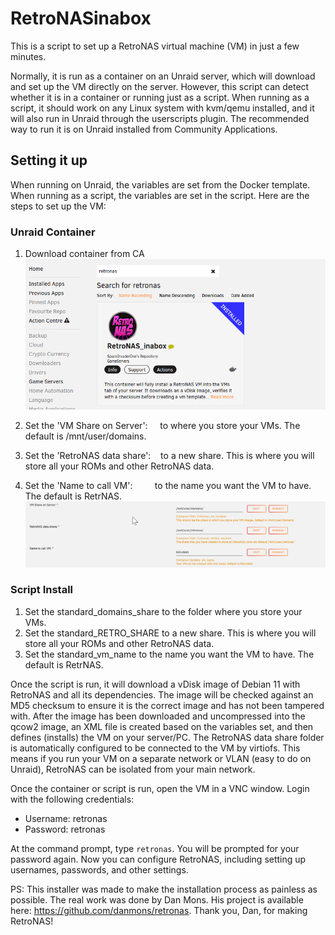 # RetroNASinabox

This is a script to set up a RetroNAS virtual machine (VM) in just a few minutes. 

Normally, it is run as a container on an Unraid server, which will download and set up the VM directly on the server. However, this script can detect whether it is in a container or running just as a script. When running as a script, it should work on any Linux system with kvm/qemu installed, and it will also run in Unraid through the userscripts plugin. The recommended way to run it is on Unraid installed from Community Applications.

## Setting it up

When running on Unraid, the variables are set from the Docker template. When running as a script, the variables are set in the script. Here are the steps to set up the VM:

### Unraid Container

1. Download container from CA
![Download container from CA](https://github.com/SpaceinvaderOne/RetroNASinabox/raw/main/readme%20images/ca_image.png)

2. Set the 'VM Share on Server': &nbsp;&nbsp;&nbsp; to where you store your VMs. The default is /mnt/user/domains.
3. Set the 'RetroNAS data share': &nbsp;&nbsp; to a new share. This is where you will store all your ROMs and other RetroNAS data.
4. Set the 'Name to call VM': &nbsp;&nbsp;&nbsp;&nbsp;&nbsp;&nbsp;&nbsp; to the name you want the VM to have. The default is RetrNAS.
![Template image](https://github.com/SpaceinvaderOne/RetroNASinabox/raw/main/readme%20images/template_image.png)


### Script Install

1. Set the standard_domains_share to the folder where you store your VMs.
2. Set the standard_RETRO_SHARE to a new share. This is where you will store all your ROMs and other RetroNAS data.
3. Set the standard_vm_name to the name you want the VM to have. The default is RetrNAS.

Once the script is run, it will download a vDisk image of Debian 11 with RetroNAS and all its dependencies. The image will be checked against an MD5 checksum to ensure it is the correct image and has not been tampered with. After the image has been downloaded and uncompressed into the qcow2 image, an XML file is created based on the variables set, and then defines (installs) the VM on your server/PC. The RetroNAS data share folder is automatically configured to be connected to the VM by virtiofs. This means if you run your VM on a separate network or VLAN (easy to do on Unraid), RetroNAS can be isolated from your main network.

Once the container or script is run, open the VM in a VNC window. Login with the following credentials:

- Username: retronas
- Password: retronas

At the command prompt, type `retronas`. You will be prompted for your password again. Now you can configure RetroNAS, including setting up usernames, passwords, and other settings.

PS: This installer was made to make the installation process as painless as possible. The real work was done by Dan Mons. His project is available here: https://github.com/danmons/retronas. Thank you, Dan, for making RetroNAS!


